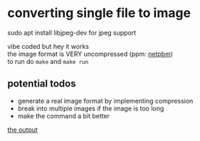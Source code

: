 # converting single file to image

sudo apt install libjpeg-dev for jpeg support  

vibe coded but hey it works  
the image format is VERY uncompressed (ppm: [netpbm](https://en.wikipedia.org/wiki/Netpbm))    
to run do `make` and `make run`  

## potential todos
- generate a real image format by implementing compression  
- break into multiple images if the image is too long   
- make the command a bit better  

[the output](./output.ppm)
